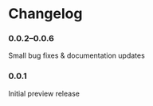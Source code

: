 # Changelog

### 0.0.2–0.0.6
Small bug fixes & documentation updates

### 0.0.1
Initial preview release